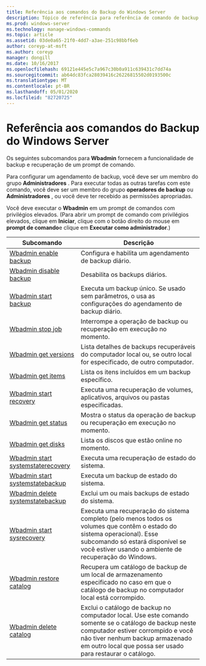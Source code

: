 ```yaml
---
title: Referência aos comandos do Backup do Windows Server
description: Tópico de referência para referência de comando de backup.
ms.prod: windows-server
ms.technology: manage-windows-commands
ms.topic: article
ms.assetid: 03de0a65-21f0-4dd7-a3ae-251c98bbf6eb
author: coreyp-at-msft
ms.author: coreyp
manager: dongill
ms.date: 10/16/2017
ms.openlocfilehash: 69121e445e5c7a967c30b0a911c639431c7dd74a
ms.sourcegitcommit: ab64dc83fca28039416c26226815502d0193500c
ms.translationtype: MT
ms.contentlocale: pt-BR
ms.lasthandoff: 05/01/2020
ms.locfileid: "82720725"
---
```

# <a name="windows-server-backup-command-reference"></a>Referência aos comandos do Backup do Windows Server



Os seguintes subcomandos para **Wbadmin** fornecem a funcionalidade de backup e recuperação de um prompt de comando.

Para configurar um agendamento de backup, você deve ser um membro do grupo **Administradores** . Para executar todas as outras tarefas com este comando, você deve ser um membro do grupo **operadores de backup** ou **Administradores** , ou você deve ter recebido as permissões apropriadas.

Você deve executar o **Wbadmin** em um prompt de comandos com privilégios elevados. (Para abrir um prompt de comando com privilégios elevados, clique em **Iniciar**, clique com o botão direito do mouse em **prompt de comando**e clique em **Executar como administrador**.)

|Subcomando|Descrição|
|----------|-----------|
|[Wbadmin enable backup](wbadmin-enable-backup.md)|Configura e habilita um agendamento de backup diário.|
|[Wbadmin disable backup](wbadmin-disable-backup.md)|Desabilita os backups diários.|
|[Wbadmin start backup](wbadmin-start-backup.md)|Executa um backup único. Se usado sem parâmetros, o usa as configurações do agendamento de backup diário.|
|[Wbadmin stop job](wbadmin-stop-job.md)|Interrompe a operação de backup ou recuperação em execução no momento.|
|[Wbadmin get versions](wbadmin-get-versions.md)|Lista detalhes de backups recuperáveis do computador local ou, se outro local for especificado, de outro computador.|
|[Wbadmin get items](wbadmin-get-items.md)|Lista os itens incluídos em um backup específico.|
|[Wbadmin start recovery](wbadmin-start-recovery.md)|Executa uma recuperação de volumes, aplicativos, arquivos ou pastas especificadas.|
|[Wbadmin get status](wbadmin-get-status.md)|Mostra o status da operação de backup ou recuperação em execução no momento.|
|[Wbadmin get disks](wbadmin-get-disks.md)|Lista os discos que estão online no momento.|
|[Wbadmin start systemstaterecovery](wbadmin-start-systemstaterecovery.md)|Executa uma recuperação de estado do sistema.|
|[Wbadmin start systemstatebackup](wbadmin-start-systemstatebackup.md)|Executa um backup de estado do sistema.|
|[Wbadmin delete systemstatebackup](wbadmin-delete-systemstatebackup.md)|Exclui um ou mais backups de estado do sistema.|
|[Wbadmin start sysrecovery](wbadmin-start-sysrecovery.md)|Executa uma recuperação do sistema completo (pelo menos todos os volumes que contêm o estado do sistema operacional). Esse subcomando só estará disponível se você estiver usando o ambiente de recuperação do Windows.|
|[Wbadmin restore catalog](wbadmin-restore-catalog.md)|Recupera um catálogo de backup de um local de armazenamento especificado no caso em que o catálogo de backup no computador local está corrompido.|
|[Wbadmin delete catalog](wbadmin-delete-catalog.md)|Exclui o catálogo de backup no computador local. Use este comando somente se o catálogo de backup neste computador estiver corrompido e você não tiver nenhum backup armazenado em outro local que possa ser usado para restaurar o catálogo.|